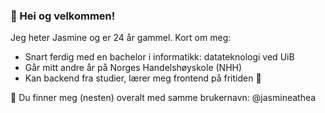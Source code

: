 ### 👋 Hei og velkommen!

Jeg heter Jasmine og er 24 år gammel. Kort om meg:

* Snart ferdig med en bachelor i informatikk: datateknologi ved UiB
* Går mitt andre år på Norges Handelshøyskole (NHH)
* Kan backend fra studier, lærer meg frontend på fritiden 🌱

🌷 Du finner meg (nesten) overalt med samme brukernavn: @jasmineathea

<!---
jasmineathea/jasmineathea is a ✨ special ✨ repository because its `README.md` (this file) appears on your GitHub profile.
You can click the Preview link to take a look at your changes.
--->
